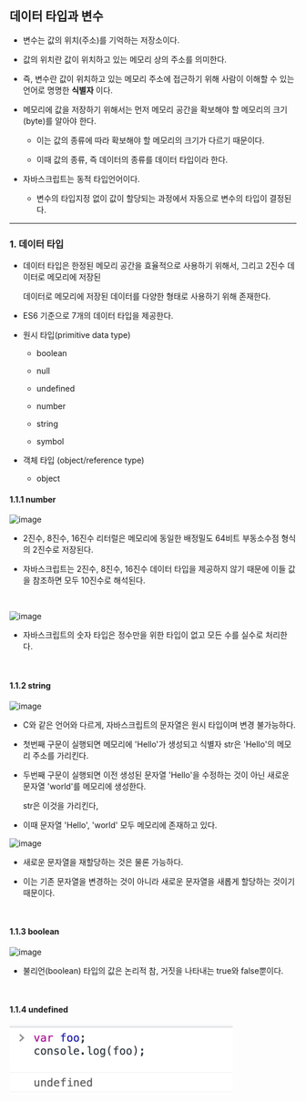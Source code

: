 ## 데이터 타입과 변수

- 변수는 값의 위치(주소)를 기억하는 저장소이다.

- 값의 위치란 값이 위치하고 있는 메모리 상의 주소를 의미한다.

- 즉, 변수란 값이 위치하고 있는 메모리 주소에 접근하기 위해 사람이 이해할 수 있는 언어로 명명한 __식별자__ 이다.

- 메모리에 값을 저장하기 위해서는 먼저 메모리 공간을 확보해야 할 메모리의 크기(byte)를 알아야 한다.

    - 이는 값의 종류에 따라 확보해야 할 메모리의 크기가 다르기 때문이다.
    
    - 이때 값의 종류, 즉 데이터의 종류를 데이터 타입이라 한다.
    
- 자바스크립트는 동적 타입언어이다.

    - 변수의 타입지정 없이 값이 할당되는 과정에서 자동으로 변수의 타입이 결정된다.
  
<hr >

### 1. 데이터 타입

- 데이터 타입은 한정된 메모리 공간을 효율적으로 사용하기 위해서, 그리고 2진수 데이터로 메모리에 저장된

  데이터로 메모리에 저장된 데이터를 다양한 형태로 사용하기 위해 존재한다.

- ES6 기준으로 7개의 데이터 타입을 제공한다.

- 원시 타입(primitive data type)

  - boolean
  
  - null
  
  - undefined
  
  - number
  
  - string
  
  - symbol
  
- 객체 타입 (object/reference type)

  - object
  
#### 1.1.1 number

![image](https://user-images.githubusercontent.com/68735491/125546338-ed1955d0-5d48-4529-bb3a-4e4b4f9e4f7e.png)

- 2진수, 8진수, 16진수 리터럴은 메모리에 동일한 배정밀도 64비트 부동소수점 형식의 2진수로 저장된다.

- 자바스크립트는 2진수, 8진수, 16진수 데이터 타입을 제공하지 않기 때문에 이들 값을 참조하면 모두 10진수로 해석된다.

<br >

![image](https://user-images.githubusercontent.com/68735491/125546735-6e2aac5d-feba-48a3-9b49-e7e6de44416b.png)

- 자바스크립트의 숫자 타입은 정수만을 위한 타입이 없고 모든 수를 실수로 처리한다.

<br >

#### 1.1.2 string

![image](https://user-images.githubusercontent.com/68735491/125547094-5a24137b-5f04-4feb-afa0-1e28a93eb523.png)

- C와 같은 언어와 다르게, 자바스크립트의 문자열은 원시 타입이며 변경 불가능하다.

- 첫번째 구문이 실행되면 메모리에 'Hello'가 생성되고 식별자 str은 'Hello'의 메모리 주소를 가리킨다.

- 두번째 구문이 실행되면 이전 생성된 문자열 'Hello'을 수정하는 것이 아닌 새로운 문자열 'world'를 메모리에 생성한다.

  str은 이것을 가리킨다,

- 이때 문자열 'Hello', 'world' 모두 메모리에 존재하고 있다.

![image](https://user-images.githubusercontent.com/68735491/125547605-cbd983fa-e05f-4d9f-b33c-e55849dbbc68.png)

- 새로운 문자열을 재할당하는 것은 물론 가능하다.

- 이는 기존 문자열을 변경하는 것이 아니라 새로운 문자열을 새롭게 할당하는 것이기 때문이다.

<br >

#### 1.1.3 boolean

![image](https://user-images.githubusercontent.com/68735491/125547894-6505196a-cff9-4d49-9e4a-96e1b23e06e2.png)

- 불리언(boolean) 타입의 값은 논리적 참, 거짓을 나타내는 true와 false뿐이다.

<br >

#### 1.1.4 undefined

![img.png](img.png)
